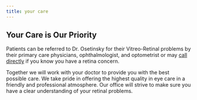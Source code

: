 ```yaml
---
title: your care
---
```


## Your Care is Our Priority

Patients can be referred to Dr. Osetinsky for their Vitreo-Retinal problems by their primary care physicians, ophthalmologist, and optometrist or may [call directly](/contact/) if you know you have a retina concern.

Together we will work with your doctor to provide you with the best possible care. We take pride in offering the highest quality in eye care in a friendly and professional atmosphere. Our office will strive to make sure you have a clear understanding of your retinal problems.